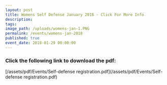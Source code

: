 ```yaml
---
layout: post
title: Womens Self Defense January 2018 - Click For More Info
description:
tags:
image_path: /uploads/womens-jan-1.PNG
permalink: /events/womens-jan-2018
published: true
event_date: 2018-01-29 00:00:00
---
```



### Click the following link to download the pdf:

[/assets/pdf/Events/Self-defense registration.pdf](/assets/pdf/Events/Self-defense registration.pdf)